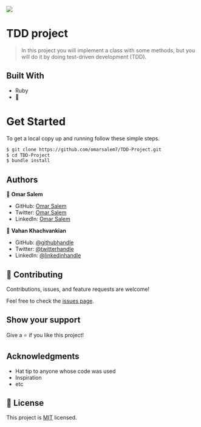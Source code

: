 ![](https://img.shields.io/badge/Microverse-blueviolet)

# TDD project

> In this project you will implement a class with some methods, but you will do it by doing test-driven development (TDD).

## Built With

- Ruby
- 💓

# Get Started

To get a local copy up and running follow these simple steps.

```bash
$ git clone https://github.com/omarsalem7/TDD-Project.git
$ cd TDD-Project
$ bundle install
```

## Authors

👤 **Omar Salem**

- GitHub: [Omar Salem](https://github.com/omarsalem7)
- Twitter: [Omar Salem](https://twitter.com/Omar80491499)
- LinkedIn: [Omar Salem](https://www.linkedin.com/in/omar-salem-a6945b177/)

👤 **Vahan Khachvankian**

- GitHub: [@githubhandle](https://github.com/Gegardus)
- Twitter: [@twitterhandle](https://twitter.com/Gegardus)
- LinkedIn: [@linkedinhandle](https://www.linkedin.com/in/vahan-khachvankian)

## 🤝 Contributing

Contributions, issues, and feature requests are welcome!

Feel free to check the [issues page](https://github.com/omarsalem7/TDD-Project/issues).

## Show your support

Give a ⭐️ if you like this project!

## Acknowledgments

- Hat tip to anyone whose code was used
- Inspiration
- etc

## 📝 License

This project is [MIT](./MIT.md) licensed.
